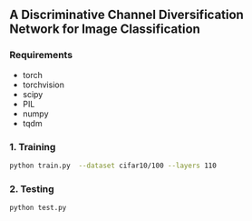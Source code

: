 ## A Discriminative Channel Diversification Network for Image Classification

### Requirements

* torch
* torchvision
* scipy
* PIL
* numpy
* tqdm


### 1. Training

```bash
python train.py  --dataset cifar10/100 --layers 110 
```

###  2. Testing

```bash
python test.py  
